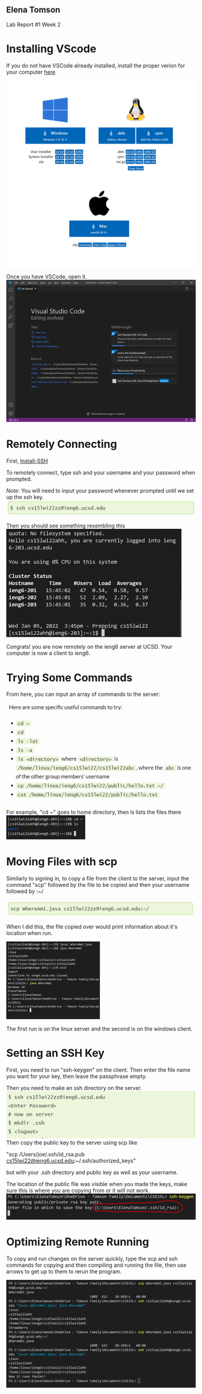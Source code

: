 Elena Tomson
---
Lab Report #1 Week 2

# Installing VScode
If you do not have VSCode already installed, install the proper verion for your computer [here](https://code.visualstudio.com/Download)

![Image](VSCode-Download.PNG)

Once you have VSCode, open it.
![Image](VSCode.png)

# Remotely Connecting

First, [Install-SSH](https://docs.microsoft.com/en-us/windows-server/administration/openssh/openssh_install_firstuse)

To remotely connect, type ssh and your username and your password when prompted.

*Note*: You will need to input your password whenever prompted until we set up the ssh key. 
![Sign-In](log-in.PNG)

Then you should see something resembling this
![Signed-In](signed-in.png)

Congrats! you are now remotely on the ieng6 server at UCSD. Your computer is now a client to ieng6.
# Trying Some Commands

From here, you can input an array of commands to the server: 

![CommandList](list-of-commands.PNG)

For example, "cd ~" goes to home directory, then ls lists the files there
![cd](cd-command.png)

# Moving Files with scp

Similarly to signing in, to copy a file from the client to the server, input the command "scp" followed by the file to be copied and then your username followed by :~/

![image](scp.PNG)

When I did this, the file copied over would print information about it's location when run.

![location](Where-am-I.png)

The first run is on the linux server and the second is on the windows client.

# Setting an SSH Key

First, you need to run "ssh-keygen" on the client.
Then enter the file name you want for your key, then leave the passphrase empty.

Then you need to make an ssh directory on the server.
![make-dir](make-dir.PNG)
Then copy the public key to the server using scp like 

"scp /Users/joe/.ssh/id_rsa.pub cs15lwi22@ieng6.ucsd.edu:~/.ssh/authorized_keys"

but with your .ssh directory and public key as well as your username.

The location of the public file was visible when you made the keys, make sure this is where you are copying from or it will not work.
![fail](keygen.PNG)

# Optimizing Remote Running

To copy and run changes on the server quickly, type the scp and ssh commands for copying and then compiling and running the file, then use arrows to get up to them to rerun the program.

![faster](fast-changes.PNG)